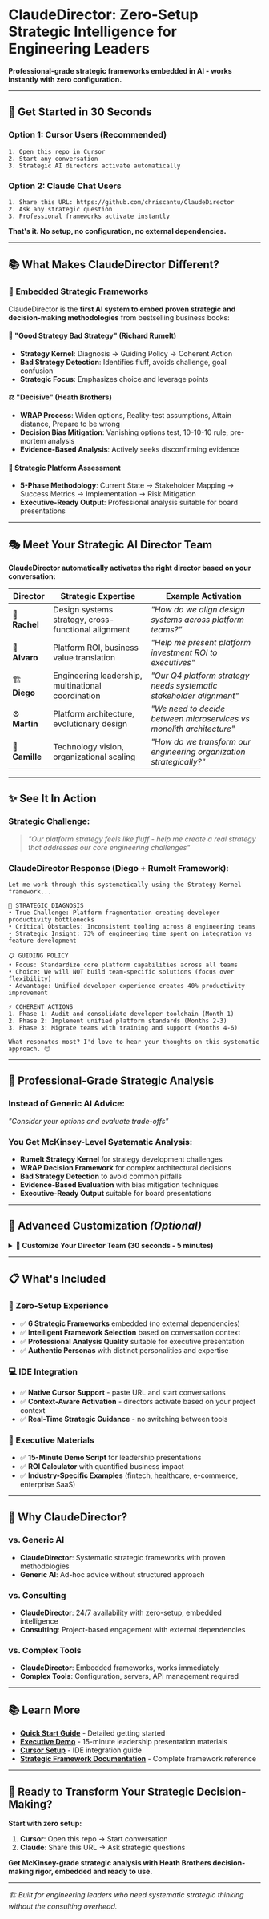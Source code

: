 # ClaudeDirector: Zero-Setup Strategic Intelligence for Engineering Leaders

**Professional-grade strategic frameworks embedded in AI - works instantly with zero configuration.**

---

## 🚀 **Get Started in 30 Seconds**

### **Option 1: Cursor Users** (Recommended)
```
1. Open this repo in Cursor
2. Start any conversation  
3. Strategic AI directors activate automatically
```

### **Option 2: Claude Chat Users**
```
1. Share this URL: https://github.com/chriscantu/ClaudeDirector
2. Ask any strategic question
3. Professional frameworks activate instantly
```

**That's it. No setup, no configuration, no external dependencies.**

---

## 📚 **What Makes ClaudeDirector Different?**

### **🧠 Embedded Strategic Frameworks**

ClaudeDirector is the **first AI system to embed proven strategic and decision-making methodologies** from bestselling business books:

#### **📖 "Good Strategy Bad Strategy" (Richard Rumelt)**
- **Strategy Kernel**: Diagnosis → Guiding Policy → Coherent Action
- **Bad Strategy Detection**: Identifies fluff, avoids challenge, goal confusion
- **Strategic Focus**: Emphasizes choice and leverage points

#### **⚖️ "Decisive" (Heath Brothers)**  
- **WRAP Process**: Widen options, Reality-test assumptions, Attain distance, Prepare to be wrong
- **Decision Bias Mitigation**: Vanishing options test, 10-10-10 rule, pre-mortem analysis
- **Evidence-Based Analysis**: Actively seeks disconfirming evidence

#### **🎯 Strategic Platform Assessment**
- **5-Phase Methodology**: Current State → Stakeholder Mapping → Success Metrics → Implementation → Risk Mitigation
- **Executive-Ready Output**: Professional analysis suitable for board presentations

---

## 🎭 **Meet Your Strategic AI Director Team**

**ClaudeDirector automatically activates the right director based on your conversation:**

| Director | Strategic Expertise | Example Activation |
|----------|-------------------|-------------------|
| 🎨 **Rachel** | Design systems strategy, cross-functional alignment | *"How do we align design systems across platform teams?"* |
| 💼 **Alvaro** | Platform ROI, business value translation | *"Help me present platform investment ROI to executives"* |
| 🏗️ **Diego** | Engineering leadership, multinational coordination | *"Our Q4 platform strategy needs systematic stakeholder alignment"* |
| ⚙️ **Martin** | Platform architecture, evolutionary design | *"We need to decide between microservices vs monolith architecture"* |
| 🌟 **Camille** | Technology vision, organizational scaling | *"How do we transform our engineering organization strategically?"* |

---

## ✨ **See It In Action**

### **Strategic Challenge:**
> *"Our platform strategy feels like fluff - help me create a real strategy that addresses our core engineering challenges"*

### **ClaudeDirector Response (Diego + Rumelt Framework):**
```
Let me work through this systematically using the Strategy Kernel framework...

🎯 STRATEGIC DIAGNOSIS
• True Challenge: Platform fragmentation creating developer productivity bottlenecks
• Critical Obstacles: Inconsistent tooling across 8 engineering teams  
• Strategic Insight: 73% of engineering time spent on integration vs feature development

📋 GUIDING POLICY  
• Focus: Standardize core platform capabilities across all teams
• Choice: We will NOT build team-specific solutions (focus over flexibility)
• Advantage: Unified developer experience creates 40% productivity improvement

⚡ COHERENT ACTIONS
1. Phase 1: Audit and consolidate developer toolchain (Month 1)
2. Phase 2: Implement unified platform standards (Months 2-3)  
3. Phase 3: Migrate teams with training and support (Months 4-6)

What resonates most? I'd love to hear your thoughts on this systematic approach. 😊
```

---

## 🎯 **Professional-Grade Strategic Analysis**

### **Instead of Generic AI Advice:**
*"Consider your options and evaluate trade-offs"*

### **You Get McKinsey-Level Systematic Analysis:**
- **Rumelt Strategy Kernel** for strategy development challenges
- **WRAP Decision Framework** for complex architectural decisions  
- **Bad Strategy Detection** to avoid common pitfalls
- **Evidence-Based Evaluation** with bias mitigation techniques
- **Executive-Ready Output** suitable for board presentations

---

## 🔧 **Advanced Customization** *(Optional)*

<details>
<summary><strong>📝 Customize Your Director Team (30 seconds - 5 minutes)</strong></summary>

### **🎯 Industry Expertise** *(30 seconds)*
```yaml
# Add to any director template
industry_context: "fintech"     # fintech, healthcare, e-commerce, etc.
team_size: "startup"           # startup, scaleup, enterprise
```

### **🎭 Personality & Communication** *(2 minutes)*
```yaml
# Customize any persona
diego:
  communication_style: "data-driven and analytical"  # vs. default collaborative
  expertise_focus: ["platform_governance", "api_strategy"]
  decision_framework: "always_include_metrics"
```

### **🏗️ Complete Custom Director** *(5 minutes)*
```yaml
# Create your own director type
my_director:
  name: "Site Reliability Engineering Director" 
  personas: ["marcus", "martin", "security"]
  strategic_priorities: ["system_reliability", "incident_response", "capacity_planning"]
  activation_keywords: ["SRE", "reliability", "uptime", "incident"]
```

**Your customizations work instantly - no restart, no setup, just better strategic guidance!**

</details>

---

## 📋 **What's Included**

### **🚀 Zero-Setup Experience**
- ✅ **6 Strategic Frameworks** embedded (no external dependencies)
- ✅ **Intelligent Framework Selection** based on conversation context
- ✅ **Professional Analysis Quality** suitable for executive presentation
- ✅ **Authentic Personas** with distinct personalities and expertise

### **💻 IDE Integration**  
- ✅ **Native Cursor Support** - paste URL and start conversations
- ✅ **Context-Aware Activation** - directors activate based on your project context
- ✅ **Real-Time Strategic Guidance** - no switching between tools

### **👔 Executive Materials**
- ✅ **15-Minute Demo Script** for leadership presentations
- ✅ **ROI Calculator** with quantified business impact
- ✅ **Industry-Specific Examples** (fintech, healthcare, e-commerce, enterprise SaaS)

---

## 🎯 **Why ClaudeDirector?**

### **vs. Generic AI**
- **ClaudeDirector**: Systematic strategic frameworks with proven methodologies
- **Generic AI**: Ad-hoc advice without structured approach

### **vs. Consulting** 
- **ClaudeDirector**: 24/7 availability with zero-setup, embedded intelligence
- **Consulting**: Project-based engagement with external dependencies

### **vs. Complex Tools**
- **ClaudeDirector**: Embedded frameworks, works immediately  
- **Complex Tools**: Configuration, servers, API management required

---

## 📚 **Learn More**

- **[Quick Start Guide](docs/QUICK_START_GUIDE.md)** - Detailed getting started
- **[Executive Demo](docs/demo/)** - 15-minute leadership presentation materials  
- **[Cursor Setup](docs/ide/CURSOR_SETUP.md)** - IDE integration guide
- **[Strategic Framework Documentation](docs/)** - Complete framework reference

---

## 🌟 **Ready to Transform Your Strategic Decision-Making?**

**Start with zero setup:**
1. **Cursor**: Open this repo → Start conversation
2. **Claude**: Share this URL → Ask strategic questions

**Get McKinsey-grade strategic analysis with Heath Brothers decision-making rigor, embedded and ready to use.**

---

*🏗️ Built for engineering leaders who need systematic strategic thinking without the consulting overhead.*
